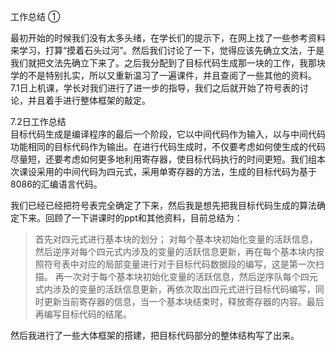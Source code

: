 工作总结 ①

最初开始的时候我们没有太多头绪，在学长们的提示下，在网上找了一些参考资料来学习，打算“摸着石头过河”。然后我们讨论了一下，觉得应该先确立文法，于是我们就把文法先确立下来了。之后我分配到了目标代码生成那一块的工作，我那块学的不是特别扎实，所以又重新温习了一遍课件，并且查阅了一些其他的资料。
7.1日上机课，学长对我们进行了进一步的指导，我们之后就开始了符号表的讨论，并且着手进行整体框架的敲定。

7.2日工作总结  
目标代码生成是编译程序的最后一个阶段，它以中间代码作为输入，以与中间代码功能相同的目标代码作为输出。在进行代码生成时，不仅要考虑如何使生成的代码尽量短，还要考虑如何更多地利用寄存器，使目标代码执行的时间更短。我们组本次课设采用的中间代码为四元式，采用单寄存器的方法，生成的目标代码为基于8086的汇编语言代码。

我们已经已经把符号表完全确定了下来，然后我是想先把我目标代码生成的算法确定下来。回顾了一下讲课时的ppt和其他资料，目前总结为：
> 首先对四元式进行基本块的划分；
> 对每个基本块初始化变量的活跃信息，然后逆序对每个四元式内涉及的变量的活跃信息更新，再在每个基本块内按照符号表中对应的局部变量进行对于目标代码数据段的编写，这是第一次扫描。
>再一次对于每个基本块初始化变量的活跃信息，然后逆序队每个四元式内涉及的变量的活跃信息更新，再依次取出四元式进行目标代码编写，同时更新当前寄存器的信息，当一个基本块结束时，释放寄存器的内容。最后再编写目标代码的结尾。

然后我进行了一些大体框架的搭建，把目标代码部分的整体结构写了出来。
